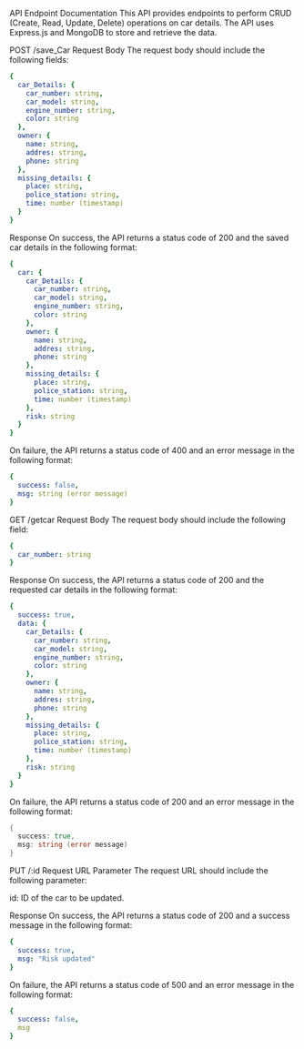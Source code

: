 API Endpoint Documentation
This API provides endpoints to perform CRUD (Create, Read, Update, Delete) operations on car details. The API uses Express.js and MongoDB to store and retrieve the data.

POST /save_Car
Request Body
The request body should include the following fields:

````yaml
{
  car_Details: {
    car_number: string,
    car_model: string,
    engine_number: string,
    color: string
  },
  owner: {
    name: string,
    addres: string,
    phone: string
  },
  missing_details: {
    place: string,
    police_station: string,
    time: number (timestamp)
  }
}
````
Response
On success, the API returns a status code of 200 and the saved car details in the following format:

````yml
{
  car: {
    car_Details: {
      car_number: string,
      car_model: string,
      engine_number: string,
      color: string
    },
    owner: {
      name: string,
      addres: string,
      phone: string
    },
    missing_details: {
      place: string,
      police_station: string,
      time: number (timestamp)
    },
    risk: string
  }
}
````
On failure, the API returns a status code of 400 and an error message in the following format:

````yml
{
  success: false,
  msg: string (error message)
}
````
GET /getcar
Request Body
The request body should include the following field:
````yml
{
  car_number: string
}
````
Response
On success, the API returns a status code of 200 and the requested car details in the following format:
````yaml
{
  success: true,
  data: {
    car_Details: {
      car_number: string,
      car_model: string,
      engine_number: string,
      color: string
    },
    owner: {
      name: string,
      addres: string,
      phone: string
    },
    missing_details: {
      place: string,
      police_station: string,
      time: number (timestamp)
    },
    risk: string
  }
}
````

On failure, the API returns a status code of 200 and an error message in the following format:

````go
{
  success: true,
  msg: string (error message)
}
````

PUT /:id
Request URL Parameter
The request URL should include the following parameter:

id: ID of the car to be updated.

Response
On success, the API returns a status code of 200 and a success message in the following format:

````yaml
{
  success: true,
  msg: "Risk updated"
}
````
On failure, the API returns a status code of 500 and an error message in the following format:
````yaml
{
  success: false,
  msg
}
````



